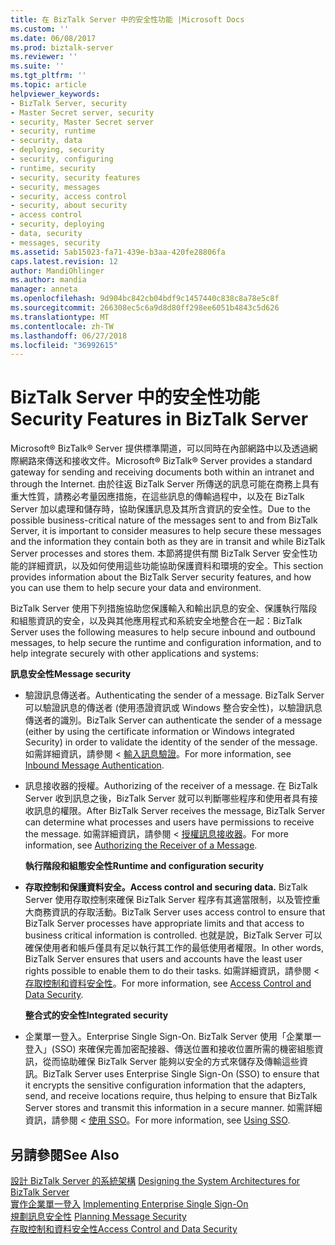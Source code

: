 ```yaml
---
title: 在 BizTalk Server 中的安全性功能 |Microsoft Docs
ms.custom: ''
ms.date: 06/08/2017
ms.prod: biztalk-server
ms.reviewer: ''
ms.suite: ''
ms.tgt_pltfrm: ''
ms.topic: article
helpviewer_keywords:
- BizTalk Server, security
- Master Secret server, security
- security, Master Secret server
- security, runtime
- security, data
- deploying, security
- security, configuring
- runtime, security
- security, security features
- security, messages
- security, access control
- security, about security
- access control
- security, deploying
- data, security
- messages, security
ms.assetid: 5ab15023-fa71-439e-b3aa-420fe28806fa
caps.latest.revision: 12
author: MandiOhlinger
ms.author: mandia
manager: anneta
ms.openlocfilehash: 9d904bc842cb04bdf9c1457440c838c8a78e5c8f
ms.sourcegitcommit: 266308ec5c6a9d8d80ff298ee6051b4843c5d626
ms.translationtype: MT
ms.contentlocale: zh-TW
ms.lasthandoff: 06/27/2018
ms.locfileid: "36992615"
---
```

# <a name="security-features-in-biztalk-server"></a><span data-ttu-id="0301b-102">BizTalk Server 中的安全性功能</span><span class="sxs-lookup"><span data-stu-id="0301b-102">Security Features in BizTalk Server</span></span>
<span data-ttu-id="0301b-103">Microsoft® BizTalk® Server 提供標準閘道，可以同時在內部網路中以及透過網際網路來傳送和接收文件。</span><span class="sxs-lookup"><span data-stu-id="0301b-103">Microsoft® BizTalk® Server provides a standard gateway for sending and receiving documents both within an intranet and through the Internet.</span></span> <span data-ttu-id="0301b-104">由於往返 BizTalk Server 所傳送的訊息可能在商務上具有重大性質，請務必考量因應措施，在這些訊息的傳輸過程中，以及在 BizTalk Server 加以處理和儲存時，協助保護訊息及其所含資訊的安全性。</span><span class="sxs-lookup"><span data-stu-id="0301b-104">Due to the possible business-critical nature of the messages sent to and from BizTalk Server, it is important to consider measures to help secure these messages and the information they contain both as they are in transit and while BizTalk Server processes and stores them.</span></span> <span data-ttu-id="0301b-105">本節將提供有關 BizTalk Server 安全性功能的詳細資訊，以及如何使用這些功能協助保護資料和環境的安全。</span><span class="sxs-lookup"><span data-stu-id="0301b-105">This section provides information about the BizTalk Server security features, and how you can use them to help secure your data and environment.</span></span>  
  
 <span data-ttu-id="0301b-106">BizTalk Server 使用下列措施協助您保護輸入和輸出訊息的安全、保護執行階段和組態資訊的安全，以及與其他應用程式和系統安全地整合在一起：</span><span class="sxs-lookup"><span data-stu-id="0301b-106">BizTalk Server uses the following measures to help secure inbound and outbound messages, to help secure the runtime and configuration information, and to help integrate securely with other applications and systems:</span></span>  
  
 <span data-ttu-id="0301b-107">**訊息安全性**</span><span class="sxs-lookup"><span data-stu-id="0301b-107">**Message security**</span></span>  
  
- <span data-ttu-id="0301b-108">驗證訊息傳送者。</span><span class="sxs-lookup"><span data-stu-id="0301b-108">Authenticating the sender of a message.</span></span> <span data-ttu-id="0301b-109">BizTalk Server 可以驗證訊息的傳送者 (使用憑證資訊或 Windows 整合安全性)，以驗證訊息傳送者的識別。</span><span class="sxs-lookup"><span data-stu-id="0301b-109">BizTalk Server can authenticate the sender of a message (either by using the certificate information or Windows integrated Security) in order to validate the identity of the sender of the message.</span></span> <span data-ttu-id="0301b-110">如需詳細資訊，請參閱 <<c0> [ 輸入訊息驗證](../core/inbound-message-authentication.md)。</span><span class="sxs-lookup"><span data-stu-id="0301b-110">For more information, see [Inbound Message Authentication](../core/inbound-message-authentication.md).</span></span>  
  
- <span data-ttu-id="0301b-111">訊息接收器的授權。</span><span class="sxs-lookup"><span data-stu-id="0301b-111">Authorizing of the receiver of a message.</span></span> <span data-ttu-id="0301b-112">在 BizTalk Server 收到訊息之後，BizTalk Server 就可以判斷哪些程序和使用者具有接收訊息的權限。</span><span class="sxs-lookup"><span data-stu-id="0301b-112">After BizTalk Server receives the message, BizTalk Server can determine what processes and users have permissions to receive the message.</span></span> <span data-ttu-id="0301b-113">如需詳細資訊，請參閱 <<c0> [ 授權訊息接收器](../core/authorizing-the-receiver-of-a-message.md)。</span><span class="sxs-lookup"><span data-stu-id="0301b-113">For more information, see [Authorizing the Receiver of a Message](../core/authorizing-the-receiver-of-a-message.md).</span></span>  
  
  <span data-ttu-id="0301b-114">**執行階段和組態安全性**</span><span class="sxs-lookup"><span data-stu-id="0301b-114">**Runtime and configuration security**</span></span>  
  
- <span data-ttu-id="0301b-115">**存取控制和保護資料安全。**</span><span class="sxs-lookup"><span data-stu-id="0301b-115">**Access control and securing data.**</span></span> <span data-ttu-id="0301b-116">BizTalk Server 使用存取控制來確保 BizTalk Server 程序有其適當限制，以及管控重大商務資訊的存取活動。</span><span class="sxs-lookup"><span data-stu-id="0301b-116">BizTalk Server uses access control to ensure that BizTalk Server processes have appropriate limits and that access to business critical information is controlled.</span></span> <span data-ttu-id="0301b-117">也就是說，BizTalk Server 可以確保使用者和帳戶僅具有足以執行其工作的最低使用者權限。</span><span class="sxs-lookup"><span data-stu-id="0301b-117">In other words, BizTalk Server ensures that users and accounts have the least user rights possible to enable them to do their tasks.</span></span> <span data-ttu-id="0301b-118">如需詳細資訊，請參閱 <<c0> [ 存取控制和資料安全性](../core/access-control-and-data-security.md)。</span><span class="sxs-lookup"><span data-stu-id="0301b-118">For more information, see [Access Control and Data Security](../core/access-control-and-data-security.md).</span></span>  
  
  <span data-ttu-id="0301b-119">**整合式的安全性**</span><span class="sxs-lookup"><span data-stu-id="0301b-119">**Integrated security**</span></span>  
  
- <span data-ttu-id="0301b-120">企業單一登入。</span><span class="sxs-lookup"><span data-stu-id="0301b-120">Enterprise Single Sign-On.</span></span> <span data-ttu-id="0301b-121">BizTalk Server 使用「企業單一登入」(SSO) 來確保完善加密配接器、傳送位置和接收位置所需的機密組態資訊，從而協助確保 BizTalk Server 能夠以安全的方式來儲存及傳輸這些資訊。</span><span class="sxs-lookup"><span data-stu-id="0301b-121">BizTalk Server uses Enterprise Single Sign-On (SSO) to ensure that it encrypts the sensitive configuration information that the adapters, send, and receive locations require, thus helping to ensure that BizTalk Server stores and transmit this information in a secure manner.</span></span> <span data-ttu-id="0301b-122">如需詳細資訊，請參閱 <<c0> [ 使用 SSO](../core/using-sso.md)。</span><span class="sxs-lookup"><span data-stu-id="0301b-122">For more information, see [Using SSO](../core/using-sso.md).</span></span>  
  
## <a name="see-also"></a><span data-ttu-id="0301b-123">另請參閱</span><span class="sxs-lookup"><span data-stu-id="0301b-123">See Also</span></span>  
 <span data-ttu-id="0301b-124">[設計 BizTalk Server 的系統架構](../core/designing-the-system-architectures-for-biztalk-server.md) </span><span class="sxs-lookup"><span data-stu-id="0301b-124">[Designing the System Architectures for BizTalk Server](../core/designing-the-system-architectures-for-biztalk-server.md) </span></span>  
 <span data-ttu-id="0301b-125">[實作企業單一登入](../core/implementing-enterprise-single-sign-on.md) </span><span class="sxs-lookup"><span data-stu-id="0301b-125">[Implementing Enterprise Single Sign-On](../core/implementing-enterprise-single-sign-on.md) </span></span>  
 <span data-ttu-id="0301b-126">[規劃訊息安全性](../core/planning-message-security.md) </span><span class="sxs-lookup"><span data-stu-id="0301b-126">[Planning Message Security](../core/planning-message-security.md) </span></span>  
 [<span data-ttu-id="0301b-127">存取控制和資料安全性</span><span class="sxs-lookup"><span data-stu-id="0301b-127">Access Control and Data Security</span></span>](../core/access-control-and-data-security.md)   
